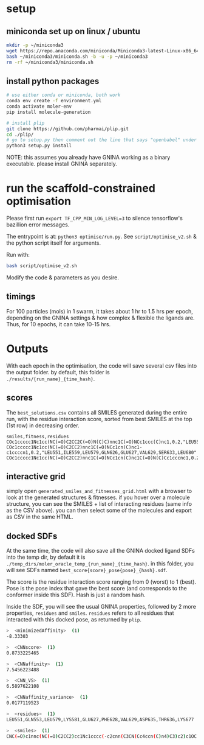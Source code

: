 # setup

## miniconda set up on linux / ubuntu
```bash
mkdir -p ~/miniconda3
wget https://repo.anaconda.com/miniconda/Miniconda3-latest-Linux-x86_64.sh -O ~/miniconda3/miniconda.sh
bash ~/miniconda3/miniconda.sh -b -u -p ~/miniconda3
rm -rf ~/miniconda3/miniconda.sh
```

## install python packages
```bash
# use either conda or miniconda, both work
conda env create -f environment.yml
conda activate moler-env
pip install molecule-generation

# install plip
git clone https://github.com/pharmai/plip.git
cd ./plip/
# go to setup.py then comment out the line that says "openbabel" under install_requires (should be around line 23)
python3 setup.py install
```

NOTE: this assumes you already have GNINA working as a binary executable. please install GNINA separately.


# run the scaffold-constrained optimisation
Please first run `export TF_CPP_MIN_LOG_LEVEL=3` to silence tensorflow's bazillion error messages. 

The entrypoint is at: `python3 optimise/run.py`. See `script/optimise_v2.sh` & the python script itself for arguments.

Run with:
```bash
bash script/optimise_v2.sh
```

Modify the code & parameters as you desire.

## timings
For 100 particles (mols) in 1 swarm, it takes about 1 hr to 1.5 hrs per epoch, depending on the GNINA settings & how complex & flexible the ligands are. Thus, for 10 epochs, it can take 10-15 hrs.

# Outputs
With each epoch in the optimisation, the code will save several csv files into the output folder. by default, this folder is `./results/{run_name}_{time_hash}`.

## scores
The `best_solutions.csv` contains all SMILES generated during the entire run, with the residue interaction score, sorted from best SMILES at the top (1st row) in decreasing order.
```
smiles,fitness,residues
COc1ccccc1Nc1cc(NC(=O)C2CC2C(=O)N(C)C)nnc1C(=O)NCc1ccc(C)nc1,0.2,"LEU551,ILE559,PHE628,VAL629,SER633,LYS677"
COc1ccccc1Nc1cc(NC(=O)C2CC2)nnc1C(=O)NCc1cn(C)nc1-c1ccccn1,0.2,"LEU551,ILE559,LEU579,GLN626,GLU627,VAL629,SER633,LEU680"
COc1ccccc1Nc1cc(NC(=O)C2CC2)nnc1C(=O)NCc1cn(C)nc1C(=O)N(C)Cc1cccnc1,0.2,"LEU551,ILE559,LEU579,VAL629,PHE631,SER633,LYS640,ASN641,LEU680"
```

## interactive grid
simply open `generated_smiles_and_fitnesses_grid.html` with a browser to look at the generated structures & fitnesses.
if you hover over a molecule structure, you can see the SMILES + list of interacting residues (same info as the CSV above). 
you can then select some of the molecules and export as CSV in the same HTML.


## docked SDFs

At the same time, the code will also save all the GNINA docked ligand SDFs into the temp dir, by default it is `./temp_dirs/moler_oracle_temp_{run_name}_{time_hash}`. in this folder, you will see SDFs named `best_score{score}_pose{pose}_{hash}.sdf`. 

The score is the residue interaction score ranging from 0 (worst) to 1 (best). Pose is the pose index that gave the best score (and corresponds to the conformer inside this SDF). Hash is just a random hash.

Inside the SDF, you will see the usual GNINA properties, followed by 2 more properties, `residues` and `smiles`.
`residues` refers to all residues that interacted with this docked pose, as returned by `plip`.

```bash
>  <minimizedAffinity>  (1) 
-8.33303

>  <CNNscore>  (1) 
0.8733225465

>  <CNNaffinity>  (1) 
7.5456223488

>  <CNN_VS>  (1) 
6.5897622108

>  <CNNaffinity_variance>  (1) 
0.0177119523

>  <residues>  (1) 
LEU551,GLN553,LEU579,LYS581,GLU627,PHE628,VAL629,ASP635,THR636,LYS677

>  <smiles>  (1) 
CNC(=O)c1nnc(NC(=O)C2CC2)cc1Nc1cccc(-c2cnn(C3CN(Cc4ccn(C)n4)C3)c2)c1OC

```
